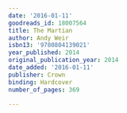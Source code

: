 ```yaml
---
date: '2016-01-11'
goodreads_id: 18007564
title: The Martian
author: Andy Weir
isbn13: '9780804139021'
year_published: 2014
original_publication_year: 2014
date_added: '2016-01-11'
publisher: Crown
binding: Hardcover
number_of_pages: 369

---
```

